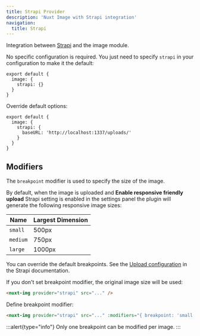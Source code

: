 ```yaml
---
title: Strapi Provider
description: 'Nuxt Image with Strapi integration'
navigation:
  title: Strapi
---
```


Integration between [Strapi](https://strapi.io) and the image module.

No specific configuration is required. You just need to specify `strapi` in your configuration to make it the default:
```js{}[nuxt.config.js]
export default {
  image: {
    strapi: {}
  }
}
```

Override default options:
```js{}[nuxt.config.js]	
export default {
  image: {
    strapi: {
      baseURL: 'http://localhost:1337/uploads/'
    }
  }
}
```

## Modifiers
The `breakpoint` modifier is used to specify the size of the image.

By default, when the image is uploaded and **Enable responsive friendly upload** Strapi setting is enabled in the settings panel the plugin will generate the following responsive image sizes:

|  Name   | Largest Dimension |
| ------- | ----------------- |
| `small` | 500px             |
| `medium`| 750px             |
| `large` | 1000px            |

You can override the default breakpoints. See the [Upload configuration](https://strapi.io/documentation/developer-docs/latest/development/plugins/upload.html#configuration) in the Strapi documentation.

If you don't set breakpoint modifier, the original image size will be used:

```html
<nuxt-img provider="strapi" src="..." />
```

Define breakpoint modifier:
```html
<nuxt-img provider="strapi" src="..." :modifiers="{ breakpoint: 'small' }" />
```

:::alert{type="info"}
Only one breakpoint can be modified per image.
:::